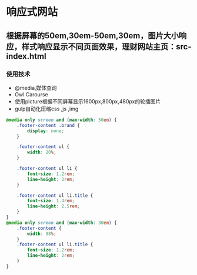 # 响应式网站
## 根据屏幕的50em,30em-50em,30em，图片大小响应，样式响应显示不同页面效果，理财网站主页：src-index.html
### 使用技术
* @media,媒体查询<br>
* Owl Carourse<br>
* 使用picture根据不同屏幕显示1600px,800px,480px的轮播图片<br>
* gulp自动化压缩css ,js ,img<br>

```css
@media only screen and (max-width: 50em) {
    .footer-content .brand {
        display: none;
    }

    .footer-content ul {
        width: 20%;
    }

    .footer-content ul li {
        font-size: 1.2rem;
        line-height: 2rem;
    }

    .footer-content ul li.title {
        font-size: 1.4rem;
        line-height: 2.5rem;
    }
}
@media only screen and (max-width: 30em) {
    .footer-content {
        width: 98%;
    }
    .footer-content ul li.title {
        font-size: 1.2rem;
        line-height: 2rem;
    }
}
```


